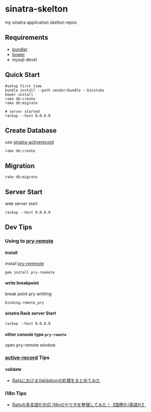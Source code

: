 # sinatra-skelton

my sinatra application skelton repos

## Requirements

* [bundler](http://bundler.io/)
* [bower](http://bower.io/)
* mysql-devel

## Quick Start

```
#setup first time
bundle install --path vendor/bundle --binstubs
bower install
rake db:create
rake db:migrate

# server started
rackup --host 0.0.0.0
```

## Create Database

use [sinatra-activerecord](https://github.com/janko-m/sinatra-activerecord)

```
rake db:create
```

## Migration

```
rake db:migrate
```


## Server Start

web server start

```
rackup --host 0.0.0.0
```

## Dev Tips

### Using to [pry-remote](https://github.com/Mon-Ouie/pry-remote)

#### install 

install [pry-remmote](https://github.com/Mon-Ouie/pry-remote)

```
gem install pry-reomote
```

#### write breakpoint

break point pry writting

```
binding.remote_pry
```

#### sinatra Rack server Start

```
rackup --host 0.0.0.0
```

#### other console type ``` pry-remote ```

open pry-remote window

### [active-record](https://github.com/rails/rails/tree/master/activerecord) Tips

#### validate 

* [RailsにおけるValidationの処理をまとめてみた](http://somethingpg.hatenablog.com/entry/2013/12/23/085210)

### i18n Tips

* [Railsの多言語化対応 I18nのやり方を整理してみた！【国際化/英語化】](http://morizyun.github.io/blog/i18n-english-rails-ruby-many-languages/)

